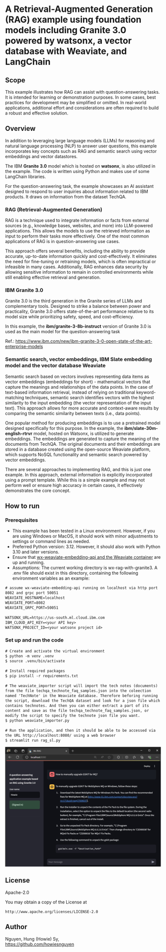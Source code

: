 # A Retrieval-Augmented Generation (RAG) example using foundation models including Granite 3.0 powered by watsonx, a vector database with Weaviate, and LangChain

## Scope

This example illustrates how RAG can assist with question-answering tasks. It is intended for learning or demonstration purposes. In some cases, best practices for development may be simplified or omitted. In real-world applications, additional effort and considerations are often required to build a robust and effective solution.

## Overview

In addition to leveraging large language models (LLMs) for reasoning and natural language processing (NLP) to answer user questions, this example incorporates key concepts such as RAG and semantic search using vector embeddings and vector datastores. 

The IBM **Granite 3.0** model which is hosted on **watsonx**, is also utilized in the example. The code is written using Python and makes use of some LangChain libraries.

For the question-answering task, the example showcases an AI assistant designed to respond to user inquiries about information related to IBM products. It draws on information from the dataset TechQA.

### RAG (Retrieval-Augmented Generation)

RAG is a technique used to integrate information or facts from external sources (e.g., knowledge bases, websites, and more) into LLM-powered applications. This allows the models to use the retrieved information as input to perform their tasks more effectively. One of the most common applications of RAG is in question-answering use cases.

This approach offers several benefits, including the ability to provide accurate, up-to-date information quickly and cost-effectively. It eliminates the need for fine-tuning or retraining models, which is often impractical or infeasible in many cases. Additionally, RAG enhances data security by allowing sensitive information to remain in controlled environments while still enabling effective retrieval and generation.

### IBM Granite 3.0

Granite 3.0 is the third generation in the Granite series of LLMs and complementary tools. Designed to strike a balance between power and practicality, Granite 3.0 offers state-of-the-art performance relative to its model size while prioritizing safety, speed, and cost-efficiency.

In this example, the **ibm/granite-3-8b-instruct** version of Granite 3.0 is used as the main model for the question-answering task

Ref.: https://www.ibm.com/new/ibm-granite-3-0-open-state-of-the-art-enterprise-models

### Semantic search, vector embeddings, IBM Slate embedding model and the vector database Weaviate

Semantic search based on vectors involves representing data items as vector embeddings (embeddings for short) - mathematical vectors that capture the meanings and relationships of the data points. In the case of text-based information retrieval, instead of relying on traditional keyword-matching techniques, semantic search identifies vectors with the highest similarity to the input embedding (the vector representation of the input text). This approach allows for more accurate and context-aware results by comparing the semantic similarity between texts (i.e., data points).

One popular method for producing embeddings is to use a pretrained model designed specifically for this purpose. In the example,  the **ibm/slate-30m-english-rtrvr** model, hosted on Watsonx, is utilized to generate embeddings. The embeddings are generated to capture the meaning of the documents from TechQA. The original documents and their embeddings are stored in a database created using the open-source Weaviate platform, which supports NoSQL functionality and semantic search powered by vector embeddings.

There are several approaches to implementing RAG, and this is just one example. In this approach, external information is explicitly incorporated using a prompt template. While this is a simple example and may not perform well or ensure high accuracy in certain cases, it effectively demonstrates the core concept.

## How to run

### Prerequisites

- This example has been tested in a Linux environment. However, if you are using Windows or MacOS, it should work with minor adjustments to settings or command lines as needed.
- Preferred Python version: 3.12. However, it should also work with Python 3.10 and later versions.
- Ensure that [wx-weaviate-embedding-api and the Weaviate container](wx-weaviate-embedding-api/README.md)  are up and running.
- Assumptions: The current working directory is wx-rag-with-granite3. A .env file should exist in this directory, containing the following environment variables as an example:
  
```
# assume wx-weaviate-embedding-api running on localhost via http port 8082 and grpc port 50051
WEAVIATE_HOSTNAME=localhost
WEAVIATE_PORT=8082
WEAVIATE_GRPC_PORT=50051

WATSONX_URL=https://us-south.ml.cloud.ibm.com
IBM_CLOUD_API_KEY=<your API key>
WATSONX_PROJECT_ID=<your watsonx project id>
```

### Set up and run the code

```
# Create and activate the virtual environment
$ python -m venv .venv
$ source .venv/bin/activate

# Install required packages 
$ pip install -r requirements.txt

# The weaviate_importer script will import the tech notes (documents) from the file techqa_technote_faq_samples.json into the coleection named 'TechNote' in the Weaviate database. Therefore beforing running the script, download the TechQA dataset and look for a json file which contains technotes. And then you can either extract a part of its content and save as the file techqa_technote_faq_samples.json, or modify the script to specify the technote json file you want.
$ python weaviate_importer.py

# Run the application, and then it should be able to be accessed via the URL http://localhost:8080/ using a web browser
$ streamlit run rag_sl.py
```

<img src="images/screenshot_rag_sl.jpg" width="900"/>

## License

Apache-2.0

You may obtain a copy of the License at 
```
http://www.apache.org/licenses/LICENSE-2.0
```

## Author

Nguyen, Hung (Howie) Sy, 
\
https://github.com/howiesnguyen
